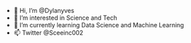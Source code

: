 - 👋 Hi, I’m @Dylanyves
- 👀 I’m interested in Science and Tech
- 🌱 I’m currently learning Data Science and Machine Learning
- 📫 Twitter @Sceeinc002

<!---
Dylanyves/Dylanyves is a ✨ special ✨ repository because its `README.md` (this file) appears on your GitHub profile.
You can click the Preview link to take a look at your changes.
--->
